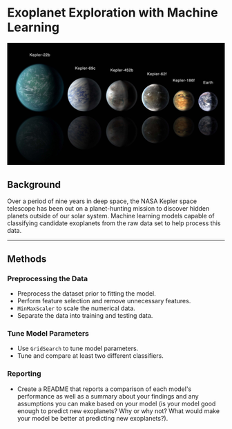 # Exoplanet Exploration with Machine Learning

![exoplanets.jpg](Instructions/Images/exoplanets.jpg)

## Background
Over a period of nine years in deep space, the NASA Kepler space telescope has been out on a planet-hunting mission to discover hidden planets outside of our solar system. Machine learning models capable of classifying candidate exoplanets from the raw data set to help process this data.

- - -

## Methods

### Preprocessing the Data
* Preprocess the dataset prior to fitting the model.
* Perform feature selection and remove unnecessary features.
* `MinMaxScaler` to scale the numerical data.
* Separate the data into training and testing data.

### Tune Model Parameters
* Use `GridSearch` to tune model parameters.
* Tune and compare at least two different classifiers.

### Reporting
* Create a README that reports a comparison of each model's performance as well as a summary about your findings and any assumptions you can make based on your model (is your model good enough to predict new exoplanets? Why or why not? What would make your model be better at predicting new exoplanets?).
